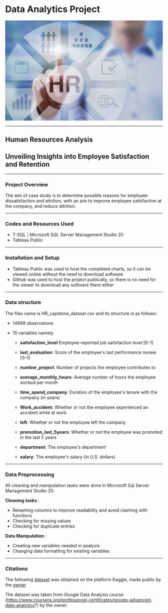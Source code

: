 # Data Analytics Project

![](hr_logo.jpg)

---

## Human Resources Analysis

## Unveiling Insights into Employee Satisfaction and Retention

---

### Project Overview

The aim of case study is to determine possible reasons for employee dissatisfaction and attrition, with an aim to improve employee satisfaction at the company, and reduce attrition. 

---

### Codes and Resources Used

- T-SQL | Microsoft SQL Server Management Studio 20
- Tableau Public

---

### Installation and Setup

- Tableau Public was used to host the completed charts, so it can be viewed online without the need to download software
- Github was used to host the project publically, so there is no need for the viewer to download any software there either

---

### Data structure

The files name is HR_capstone_dataset.csv and its structure is as follows:

- 14999 observations

- 10 variables namely

  - **satisfaction_level** Employee-reported job satisfaction level [0–1]

  - **last_evaluation**: Score of the employee's last performance review [0–1]

  - **number_project**: Number of projects the employee contributes to

  - **average_monthly_hours**: Average number of hours the employee worked per month

  - **time_spend_company**: Duration of the employee's tenure with the company (in years)

  - **Work_accident**: Whether or not the employee experienced an accident while at work

  - **left**: Whether or not the employee left the company

  - **promotion_last_5years**: Whether or not the employee was promoted in the last 5 years

  - **department**: The employee's department

  - **salary**: The employee's salary (in U.S. dollars)

---

### Data Preprocessing

All cleaning and manipulation tasks were done in Microsoft Sql Server Management Studio 20.

**Cleaning tasks** :

  - Renaming columns to improve readability and avoid clashing with functions
  - Checking for missing values
  - Checking for duplicate entries

**Data Manipulation** :

  - Creating new variables needed in analysis
  - Changing data formatting for existing variables

---

### Citations

The following [dataset](https://www.kaggle.com/datasets/raminhuseyn/hr-analytics-data-set) was obtained on the platform Kaggle, made public by the [owner](https://www.kaggle.com/raminhuseyn)

The dataset was taken from Google Data Analysis course (https://www.coursera.org/professional-certificates/google-advanced-data-analytics?) by the owner. 
   
